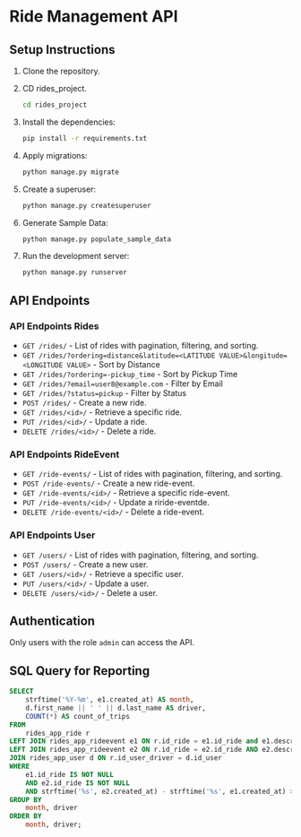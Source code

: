 # Ride Management API

## Setup Instructions

1. Clone the repository.

2. CD rides_project.
    ```bash
    cd rides_project
    ```

3. Install the dependencies:
    ```bash
    pip install -r requirements.txt
    ```

4. Apply migrations:
    ```bash
    python manage.py migrate
    ```

5. Create a superuser:
    ```bash
    python manage.py createsuperuser
    ```

6. Generate Sample Data:
    ```bash
    python manage.py populate_sample_data
    ```
    
7. Run the development server:
    ```bash
    python manage.py runserver
    ```


## API Endpoints


### API Endpoints Rides

- `GET /rides/` - List of rides with pagination, filtering, and sorting.
- `GET /rides/?ordering=distance&latitude=<LATITUDE VALUE>&longitude=<LONGITUDE VALUE>` - Sort by Distance
- `GET /rides/?ordering=-pickup_time` - Sort by Pickup Time
- `GET /rides/?email=user8@example.com` - Filter by Email
- `GET /rides/?status=pickup` - Filter by Status
- `POST /rides/` - Create a new ride.
- `GET /rides/<id>/` - Retrieve a specific ride.
- `PUT /rides/<id>/` - Update a ride.
- `DELETE /rides/<id>/` - Delete a ride.


### API Endpoints RideEvent

- `GET /ride-events/` - List of rides with pagination, filtering, and sorting.
- `POST /ride-events/` - Create a new ride-event.
- `GET /ride-events/<id>/` - Retrieve a specific ride-event.
- `PUT /ride-events/<id>/` - Update a riride-eventde.
- `DELETE /ride-events/<id>/` - Delete a ride-event.


### API Endpoints User

- `GET /users/` - List of rides with pagination, filtering, and sorting.
- `POST /users/` - Create a new user.
- `GET /users/<id>/` - Retrieve a specific user.
- `PUT /users/<id>/` - Update a user.
- `DELETE /users/<id>/` - Delete a user.



## Authentication
Only users with the role `admin` can access the API.



## SQL Query for Reporting

```sql
SELECT
    strftime('%Y-%m', e1.created_at) AS month,
    d.first_name || ' ' || d.last_name AS driver,
    COUNT(*) AS count_of_trips
FROM
    rides_app_ride r
LEFT JOIN rides_app_rideevent e1 ON r.id_ride = e1.id_ride and e1.description = 'Status changed to pickup'
LEFT JOIN rides_app_rideevent e2 ON r.id_ride = e2.id_ride AND e2.description = 'Status changed to dropoff'
JOIN rides_app_user d ON r.id_user_driver = d.id_user
WHERE
    e1.id_ride IS NOT NULL
    AND e2.id_ride IS NOT NULL
    AND strftime('%s', e2.created_at) - strftime('%s', e1.created_at) > 3600
GROUP BY
    month, driver
ORDER BY
    month, driver;

